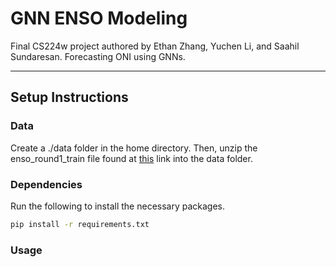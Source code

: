 # GNN ENSO Modeling
Final CS224w project authored by Ethan Zhang, Yuchen Li, and Saahil Sundaresan. Forecasting ONI using GNNs.

--------------------

## Setup Instructions
### Data
Create a ./data folder in the home directory. Then, unzip the enso_round1_train file found at [this](https://tianchi.aliyun.com/dataset/98942) link into the data folder.

### Dependencies
Run the following to install the necessary packages.
```sh
pip install -r requirements.txt
```

### Usage



